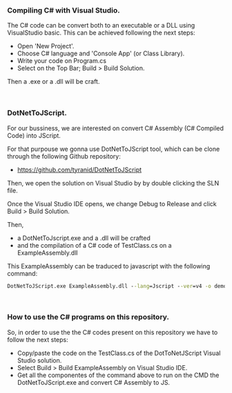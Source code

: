 ### Compiling C# with Visual Studio.

The C# code can be convert both to an executable or a DLL using VisualStudio basic. This can be achieved following the next steps:

- Open 'New Project'.
- Choose C# language and 'Console App' (or Class Library).
- Write your code on Program.cs
- Select on the Top Bar; Build > Build Solution.

Then a .exe or a .dll will be craft.

<br>

### DotNetToJScript.

For our bussiness, we are interested on convert C# Assembly (C# Compiled Code) into JScript.

For that purpouse we gonna use DotNetToJScript tool, which can be clone through the following Github repository:

- https://github.com/tyranid/DotNetToJScript

Then, we open the solution on Visual Studio by by double clicking the SLN file.

Once the Visual Studio IDE opens, we change Debug to Release and click Build > Build Solution.

Then, 

- a DotNetToJscript.exe and a .dll will be crafted 
- and the compilation of a C# code of TestClass.cs on a ExampleAssembly.dll

This ExampleAssembly can be traduced to javascript with the following command:

```cmd
DotNetToJScript.exe ExampleAssembly.dll --lang=Jscript --ver=v4 -o demo.js
```

<br>

### How to use the C# programs on this repository.

So, in order to use the the C# codes present on this repository we have to follow the next steps:

- Copy/paste the code on the TestClass.cs of the DotToNetJScript Visual Studio solution.
- Select Build > Build ExampleAssembly on Visual Studio IDE.
- Get all the componentes of the command above to run on the CMD the DotNetToJScript.exe and convert C# Assembly to JS.




















